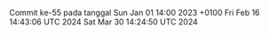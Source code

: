Commit ke-55 pada tanggal Sun Jan 01 14:00 2023 +0100
Fri Feb 16 14:43:06 UTC 2024
Sat Mar 30 14:24:50 UTC 2024
